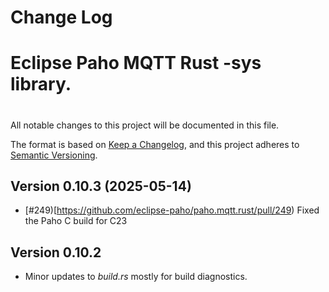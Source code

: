 # Change Log
#
# Eclipse Paho MQTT Rust -sys library.
#

All notable changes to this project will be documented in this file.

The format is based on [Keep a Changelog](https://keepachangelog.com/en/1.0.0/), and this project adheres to [Semantic Versioning](https://semver.org/spec/v2.0.0.html).

## Version 0.10.3  (2025-05-14)

- [#249)[https://github.com/eclipse-paho/paho.mqtt.rust/pull/249) Fixed the Paho C build for C23


## Version 0.10.2

- Minor updates to _build.rs_ mostly for build diagnostics.

